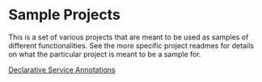 # Sample Projects #

This is a set of various projects that are meant to be used as samples of different functionalities.
See the more specific project readmes for details on what the particular project is meant to be a sample for.

[Declarative Service Annotations](ds-annotations/README.md "Declarative Service Annotations")